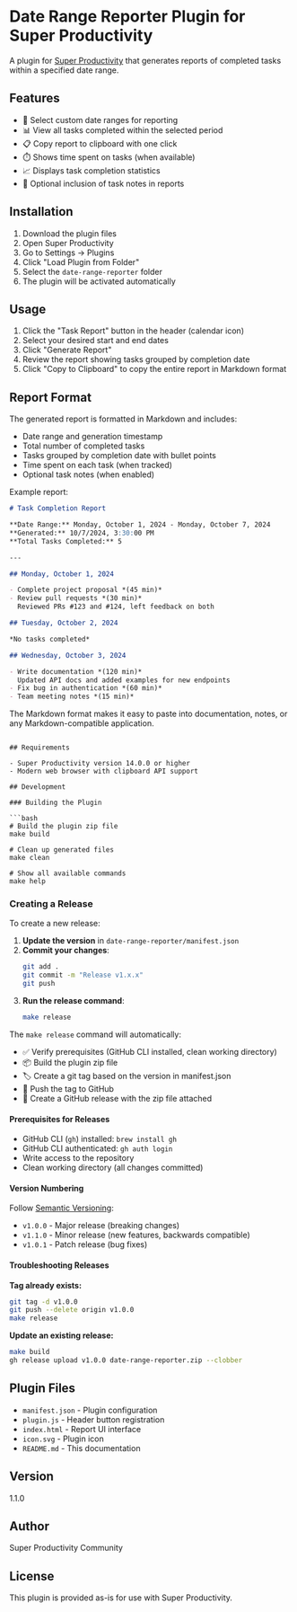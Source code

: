 # Date Range Reporter Plugin for Super Productivity

A plugin for [Super Productivity](https://super-productivity.com) that generates reports of completed tasks within a specified date range.

## Features

- 📅 Select custom date ranges for reporting
- 📊 View all tasks completed within the selected period
- 📋 Copy report to clipboard with one click
- ⏱️ Shows time spent on tasks (when available)
- 📈 Displays task completion statistics
- 📝 Optional inclusion of task notes in reports

## Installation

1. Download the plugin files
2. Open Super Productivity
3. Go to Settings → Plugins
4. Click "Load Plugin from Folder"
5. Select the `date-range-reporter` folder
6. The plugin will be activated automatically

## Usage

1. Click the "Task Report" button in the header (calendar icon)
2. Select your desired start and end dates
3. Click "Generate Report"
4. Review the report showing tasks grouped by completion date
5. Click "Copy to Clipboard" to copy the entire report in Markdown format

## Report Format

The generated report is formatted in Markdown and includes:
- Date range and generation timestamp
- Total number of completed tasks
- Tasks grouped by completion date with bullet points
- Time spent on each task (when tracked)
- Optional task notes (when enabled)

Example report:
```markdown
# Task Completion Report

**Date Range:** Monday, October 1, 2024 - Monday, October 7, 2024  
**Generated:** 10/7/2024, 3:30:00 PM  
**Total Tasks Completed:** 5

---

## Monday, October 1, 2024

- Complete project proposal *(45 min)*
- Review pull requests *(30 min)*
  Reviewed PRs #123 and #124, left feedback on both

## Tuesday, October 2, 2024

*No tasks completed*

## Wednesday, October 3, 2024

- Write documentation *(120 min)*
  Updated API docs and added examples for new endpoints
- Fix bug in authentication *(60 min)*
- Team meeting notes *(15 min)*
```

The Markdown format makes it easy to paste into documentation, notes, or any Markdown-compatible application.
```

## Requirements

- Super Productivity version 14.0.0 or higher
- Modern web browser with clipboard API support

## Development

### Building the Plugin

```bash
# Build the plugin zip file
make build

# Clean up generated files
make clean

# Show all available commands
make help
```

### Creating a Release

To create a new release:

1. **Update the version** in `date-range-reporter/manifest.json`
2. **Commit your changes**:
   ```bash
   git add .
   git commit -m "Release v1.x.x"
   git push
   ```
3. **Run the release command**:
   ```bash
   make release
   ```

The `make release` command will automatically:
- ✅ Verify prerequisites (GitHub CLI installed, clean working directory)
- 📦 Build the plugin zip file
- 🏷️ Create a git tag based on the version in manifest.json
- 🚀 Push the tag to GitHub
- 🎉 Create a GitHub release with the zip file attached

#### Prerequisites for Releases

- GitHub CLI (`gh`) installed: `brew install gh`
- GitHub CLI authenticated: `gh auth login`
- Write access to the repository
- Clean working directory (all changes committed)

#### Version Numbering

Follow [Semantic Versioning](https://semver.org/):
- `v1.0.0` - Major release (breaking changes)
- `v1.1.0` - Minor release (new features, backwards compatible)
- `v1.0.1` - Patch release (bug fixes)

#### Troubleshooting Releases

**Tag already exists:**
```bash
git tag -d v1.0.0
git push --delete origin v1.0.0
make release
```

**Update an existing release:**
```bash
make build
gh release upload v1.0.0 date-range-reporter.zip --clobber
```

## Plugin Files

- `manifest.json` - Plugin configuration
- `plugin.js` - Header button registration
- `index.html` - Report UI interface
- `icon.svg` - Plugin icon
- `README.md` - This documentation

## Version

1.1.0

## Author

Super Productivity Community

## License

This plugin is provided as-is for use with Super Productivity.

